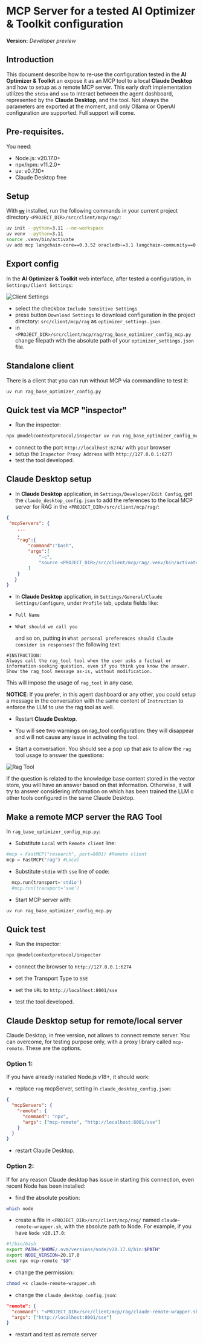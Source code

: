 
# MCP Server for a tested AI Optimizer & Toolkit configuration

**Version:** *Developer preview*

## Introduction
This document describe how to re-use the configuration tested in the **AI Optimizer & Toolkit** an expose it as an MCP tool to a local **Claude Desktop** and how to setup as a remote MCP server. This early draft implementation utilizes the `stdio` and `sse` to interact between the agent dashboard, represented by the **Claude Desktop**, and the tool. Not always the parameters are exported at the moment, and only Ollama or OpenAI configuration are supported. 
Full support will come.

## Pre-requisites.
You need:
- Node.js: v20.17.0+
- npx/npm: v11.2.0+
- uv: v0.7.10+
- Claude Desktop free

## Setup
With **[`uv`](https://docs.astral.sh/uv/getting-started/installation/)** installed, run the following commands in your current project directory `<PROJECT_DIR>/src/client/mcp/rag/`:

```bash
uv init --python=3.11 --no-workspace
uv venv --python=3.11
source .venv/bin/activate
uv add mcp langchain-core==0.3.52 oracledb~=3.1 langchain-community==0.3.21 langchain-huggingface==0.1.2 langchain-openai==0.3.13 langchain-ollama==0.3.2
```

## Export config
In the **AI Optimizer & Toolkit** web interface, after tested a configuration, in `Settings/Client Settings`:

![Client Settings](./images/export.png)

* select the checkbox `Include Sensitive Settings` 
* press button `Download Settings` to download configuration in the project directory: `src/client/mcp/rag` as `optimizer_settings.json`.
* in `<PROJECT_DIR>/src/client/mcp/rag/rag_base_optimizer_config_mcp.py` change filepath with the absolute path of your `optimizer_settings.json` file.


## Standalone client
There is a client that you can run without MCP via commandline to test it:

```bash
uv run rag_base_optimizer_config.py   
```

## Quick test via MCP "inspector"

* Run the inspector:

```bash
npx @modelcontextprotocol/inspector uv run rag_base_optimizer_config_mcp.py
```

* connect to the port `http://localhost:6274/` with your browser
* setup the `Inspector Proxy Address` with `http://127.0.0.1:6277` 
* test the tool developed.


## Claude Desktop setup

* In **Claude Desktop** application, in `Settings/Developer/Edit Config`, get the `claude_desktop_config.json` to add the references to the local MCP server for RAG in the `<PROJECT_DIR>/src/client/mcp/rag/`:
```json
{
 "mcpServers": {
	...
	,
	"rag":{
		"command":"bash",
		"args":[
			"-c",
			"source <PROJECT_DIR>/src/client/mcp/rag/.venv/bin/activate && uv run <PROJECT_DIR>/src/client/mcp/rag/rag_base_optimizer_config_mcp.py"
		]
	}
   }
}
```
* In **Claude Desktop** application, in `Settings/General/Claude Settings/Configure`, under `Profile` tab, update fields like:
- `Full Name`
- `What should we call you`
	
	and so on, putting in `What personal preferences should Claude consider in responses?`
	the following text:

```
#INSTRUCTION:
Always call the rag_tool tool when the user asks a factual or information-seeking question, even if you think you know the answer.
Show the rag_tool message as-is, without modification.
```
This will impose the usage of `rag_tool` in any case. 

**NOTICE**: If you prefer, in this agent dashboard or any other, you could setup a message in the conversation with the same content of `Instruction` to enforce the LLM to use the rag tool as well.

* Restart **Claude Desktop**.

* You will see two warnings on rag_tool configuration: they will disappear and will not cause any issue in activating the tool.

* Start a conversation. You should see a pop up that ask to allow the `rag` tool usage to answer the questions:

![Rag Tool](./images/rag_tool.png)

 If the question is related to the knowledge base content stored in the vector store, you will have an answer based on that information. Otherwise, it will try to answer considering information on which has been trained the LLM o other tools configured in the same Claude Desktop.


## Make a remote MCP server the RAG Tool

In `rag_base_optimizer_config_mcp.py`:

* Substitute `Local` with `Remote client` line:

```python
#mcp = FastMCP("research", port=8001) #Remote client
mcp = FastMCP("rag") #Local
```

* Substitute `stdio` with `sse` line of code:
```python
  mcp.run(transport='stdio')
  #mcp.run(transport='sse')
```

* Start MCP server with:
```bash
uv run rag_base_optimizer_config_mcp.py
```


## Quick test

* Run the inspector:

```bash
npx @modelcontextprotocol/inspector 
```

* connect the browser to `http://127.0.0.1:6274` 

* set the Transport Type to `SSE`

* set the `URL` to `http://localhost:8001/sse`

* test the tool developed.



## Claude Desktop setup for remote/local server
Claude Desktop, in free version, not allows to connect remote server. You can overcome, for testing purpose only, with a proxy library called `mcp-remote`. These are the options.

### Option 1:
If you have already installed Node.js v18+, it should work:

* replace `rag` mcpServer, setting in `claude_desktop_config.json`:
```json
{
  "mcpServers": {
    "remote": {
      "command": "npx",
      "args": ["mcp-remote", "http://localhost:8001/sse"]
    }
  }
}
```
* restart Claude Desktop. 


### Option 2:
If for any reason Claude desktop has issue in starting this connection, even recent Node has been installed:

* find the absolute position:
```bash
which node
```

* create a file in `<PROJECT_DIR>/src/client/mcp/rag/` named `claude-remote-wrapper.sh`, with the absolute path to Node. For example, if you have `Node v20.17.0`:

```bash
#!/bin/bash
export PATH="$HOME/.nvm/versions/node/v20.17.0/bin:$PATH"
export NODE_VERSION=20.17.0
exec npx mcp-remote "$@"
```

* change the permission:

```bash
chmod +x claude-remote-wrapper.sh
```

* change the `claude_desktop_config.json`:

```json
"remote": {
  "command": "<PROJECT_DIR>/src/client/mcp/rag/claude-remote-wrapper.sh",
  "args": ["http://localhost:8001/sse"]
}
```

* restart and test as remote server


